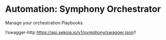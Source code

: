 # Automation: Symphony Orchestrator

Manage your orchestration Playbooks.

!!swagger-http https://api.sekoia.io/v1/symphony/swagger.json!!
